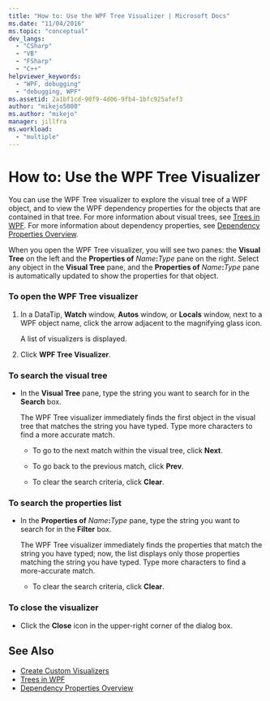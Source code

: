 ```yaml
---
title: "How to: Use the WPF Tree Visualizer | Microsoft Docs"
ms.date: "11/04/2016"
ms.topic: "conceptual"
dev_langs:
  - "CSharp"
  - "VB"
  - "FSharp"
  - "C++"
helpviewer_keywords:
  - "WPF, debugging"
  - "debugging, WPF"
ms.assetid: 2a1bf1cd-90f9-4d06-9fb4-1bfc925afef3
author: "mikejo5000"
ms.author: "mikejo"
manager: jillfra
ms.workload:
  - "multiple"
---
```

# How to: Use the WPF Tree Visualizer
You can use the WPF Tree visualizer to explore the visual tree of a WPF object, and to view the WPF dependency properties for the objects that are contained in that tree. For more information about visual trees, see [Trees in WPF](/dotnet/framework/wpf/advanced/trees-in-wpf). For more information about dependency properties, see [Dependency Properties Overview](/dotnet/framework/wpf/advanced/dependency-properties-overview).

 When you open the WPF Tree visualizer, you will see two panes: the **Visual Tree** on the left and the **Properties of** _Name_**:**_Type_ pane on the right. Select any object in the **Visual Tree** pane, and the **Properties of** _Name_**:**_Type_ pane is automatically updated to show the properties for that object.

### To open the WPF Tree visualizer

1. In a DataTip, **Watch** window, **Autos** window, or **Locals** window, next to a WPF object name, click the arrow adjacent to the magnifying glass icon.

     A list of visualizers is displayed.

2. Click **WPF Tree Visualizer**.

### To search the visual tree

- In the **Visual Tree** pane, type the string you want to search for in the **Search** box.

     The WPF Tree visualizer immediately finds the first object in the visual tree that matches the string you have typed. Type more characters to find a more accurate match.

    -   To go to the next match within the visual tree, click **Next**.

    -   To go back to the previous match, click **Prev**.

    -   To clear the search criteria, click **Clear**.

### To search the properties list

- In the **Properties of** _Name_**:**_Type_ pane, type the string you want to search for in the **Filter** box.

     The WPF Tree visualizer immediately finds the properties that match the string you have typed; now, the list displays only those properties matching the string you have typed. Type more characters to find a more-accurate match.

    -   To clear the search criteria, click **Clear**.

### To close the visualizer

- Click the **Close** icon in the upper-right corner of the dialog box.

## See Also
- [Create Custom Visualizers](../debugger/create-custom-visualizers-of-data.md)
- [Trees in WPF](/dotnet/framework/wpf/advanced/trees-in-wpf)
- [Dependency Properties Overview](/dotnet/framework/wpf/advanced/dependency-properties-overview)
